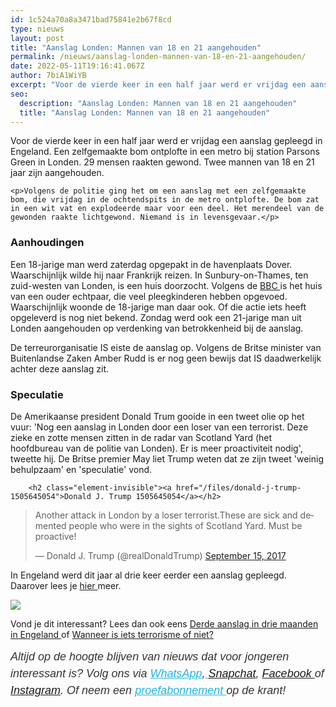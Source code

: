 ```yaml
---
id: 1c524a70a8a3471bad75841e2b67f8cd
type: nieuws
layout: post
title: "Aanslag Londen: Mannen van 18 en 21 aangehouden"
permalink: /nieuws/aanslag-londen-mannen-van-18-en-21-aangehouden/
date: 2022-05-11T19:16:41.067Z
author: 7biA1WiYB
excerpt: "Voor de vierde keer in een half jaar werd er vrijdag een aanslag gepleegd in Engeland. Een zelfgemaakte bom ontplofte in een metro bij station Parsons Green in Londen. 29 mensen raakten gewond. Twee mannen van 18 en 21 jaar zijn aangehouden.  "
seo:
  description: "Aanslag Londen: Mannen van 18 en 21 aangehouden"
  title: "Aanslag Londen: Mannen van 18 en 21 aangehouden"
---
```

Voor de vierde keer in een half jaar werd er vrijdag een aanslag gepleegd in Engeland. Een zelfgemaakte bom ontplofte in een metro bij station Parsons Green in Londen. 29 mensen raakten gewond. Twee mannen van 18 en 21 jaar zijn aangehouden.  

    <p>Volgens de politie ging het om een aanslag met een zelfgemaakte bom, die vrijdag in de ochtendspits in de metro ontplofte. De bom zat in een wit vat en explodeerde maar voor een deel. Het merendeel van de gewonden raakte lichtgewond. Niemand is in levensgevaar.</p>
<h3>Aanhoudingen</h3>
<p>Een 18-jarige man werd zaterdag opgepakt in de havenplaats Dover. Waarschijnlijk wilde hij naar Frankrijk reizen. In Sunbury-on-Thames, ten zuid-westen van Londen, is een huis doorzocht. Volgens de <a href="http://www.bbc.com/news/av/uk-41292222/residents-in-sunbury-told-to-get-out-of-homes">BBC </a>is het huis van een ouder echtpaar, die veel pleegkinderen hebben opgevoed. Waarschijnlijk woonde de 18-jarige man daar ook. Of die actie iets heeft opgeleverd is nog niet bekend. Zondag werd ook een 21-jarige man uit Londen aangehouden op verdenking van betrokkenheid bij de aanslag.</p>
<p>De terreurorganisatie IS eiste de aanslag op. Volgens de Britse minister van Buitenlandse Zaken Amber Rudd is er nog geen bewijs dat IS daadwerkelijk achter deze aanslag zit.</p>
<h3>Speculatie</h3>
<p>De Amerikaanse president Donald Trum gooide in een tweet olie op het vuur: 'Nog een aanslag in Londen door een loser van een terrorist. Deze zieke en zotte mensen zitten in de radar van Scotland Yard (het hoofdbureau van de politie van Londen). Er is meer proactiviteit nodig', tweette hij. De Britse premier May liet Trump weten dat ze zijn tweet 'weinig behulpzaam' en 'speculatie' vond.<br><div class="media media-element-container media-default"><div id="file-419069" class="file file-document file-text-oembed">

        <h2 class="element-invisible"><a href="/files/donald-j-trump-1505645054">Donald J. Trump 1505645054</a></h2>
    
  
  <div class="content">
    
<blockquote class="twitter-tweet" data-width="550"><p lang="en" dir="ltr">Another attack in London by a loser terrorist.These are sick and demented people who were in the sights of Scotland Yard. Must be proactive!</p>&mdash; Donald J. Trump (@realDonaldTrump) <a href="https://twitter.com/realDonaldTrump/status/908642277987356673?ref_src=twsrc%5Etfw">September 15, 2017</a></blockquote>
<script async="" src="https://platform.twitter.com/widgets.js" charset="utf-8"></script>
  </div>

  
</div>
</div>
<p>In Engeland werd dit jaar al drie keer eerder een aanslag gepleegd. Daarover lees je <a href="https://7dagen.netlify.app/nieuws/derde-aanslag-drie-maanden-engeland">hier </a>meer.</p>
<div class="kader">
<p><img class="kaderafbeelding" src="https://7dagen.netlify.app/sites/default/files/ff.png"></p>
<p>Vond je dit interessant? Lees dan ook eens <a href="https://7dagen.netlify.app/nieuws/derde-aanslag-drie-maanden-engeland">Derde aanslag in drie maanden in Engeland </a>of <a href="https://7dagen.netlify.app/nieuws/wanneer-iets-terrorisme-niet">Wanneer is iets terrorisme of niet?</a></p>
<p><em style="box-sizing: inherit; color: rgb(51, 51, 51); font-family: &quot;PT Sans&quot;, sans-serif; font-size: 18px; line-height: 27px;">Altijd op de hoogte blijven van nieuws dat voor jongeren interessant is? Volg ons via </em><em style="box-sizing: inherit; color: rgb(34, 179, 224); transition: color 0.3s ease; font-family: &quot;PT Sans&quot;, sans-serif; font-size: 18px; line-height: 27px;"><a href="https://7dagen.netlify.app/whatsapp" style="box-sizing: inherit; color: rgb(34, 179, 224); transition: color 0.3s ease; font-family: &quot;PT Sans&quot;, sans-serif; font-size: 18px; line-height: 27px;">WhatsApp</a></em><em style="box-sizing: inherit; color: rgb(51, 51, 51); font-family: &quot;PT Sans&quot;, sans-serif; font-size: 18px; line-height: 27px;">,</em><em style="box-sizing: inherit; color: rgb(34, 179, 224); transition: color 0.3s ease; font-family: &quot;PT Sans&quot;, sans-serif; font-size: 18px; line-height: 27px;"><a href="https://7dagen.netlify.app/whatsapp" style="box-sizing: inherit; color: rgb(34, 179, 224); transition: color 0.3s ease; font-family: &quot;PT Sans&quot;, sans-serif; font-size: 18px; line-height: 27px;"> </a></em><em style="box-sizing: inherit; color: rgb(51, 51, 51); font-family: &quot;PT Sans&quot;, sans-serif; font-size: 18px; line-height: 27px;"><a href="https://www.snapchat.com/add/sevendaysnl">Snapchat</a>, <a href="https://www.facebook.com/7Daysnl?ref=bookmarks">Facebook </a>of <a href="https://instagram.com/7DAysnl/">Instagram</a>. Of </em><em style="box-sizing: inherit; color: rgb(51, 51, 51); font-family: &quot;PT Sans&quot;, sans-serif; font-size: 18px; line-height: 27px;">neem een </em><a href="https://abonneren.sevendays.nl/abonneren/abonnementen/ae/artikel" style="box-sizing: inherit; color: rgb(34, 179, 224); transition: color 0.3s ease; font-family: &quot;PT Sans&quot;, sans-serif; font-size: 18px; line-height: 27px;"><em style="box-sizing: inherit;">proefabonnement </em></a><em style="box-sizing: inherit; color: rgb(51, 51, 51); font-family: &quot;PT Sans&quot;, sans-serif; font-size: 18px; line-height: 27px;">op de krant!</em></p>
</div>
  
